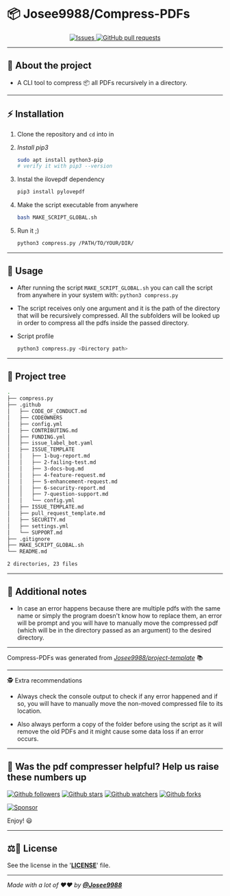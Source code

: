 <!-- markdownlint-disable MD032 MD033-->
# 📦 **Josee9988/Compress-PDFs**

<div align="center">
  <a href="https://github.com/Josee9988/Compress-PDFs/issues">
    <img alt="Issues" src="https://img.shields.io/github/issues/Josee9988/Compress-PDFs?color=0088ff&style=for-the-badge&logo=github"/>
  </a>
  <a href="https://github.com/Josee9988/Compress-PDFs/pulls">
    <img alt="GitHub pull requests" src="https://img.shields.io/github/issues-pr/Josee9988/Compress-PDFs?color=0088ff&style=for-the-badge&logo=github"/>
  </a>
</div>

---

## 🤔 **About the project**

* A CLI tool to compress 📦 all PDFs recursively in a directory.

---

## ⚡ **Installation**

1. Clone the repository and `cd` into in

2. *Install pip3*

    ```bash
    sudo apt install python3-pip
    # verify it with pip3 --version
    ```

3. Instal the ilovepdf dependency

    ```bash
    pip3 install pylovepdf
    ```

4. Make the script executable from anywhere

    ```bash
    bash MAKE_SCRIPT_GLOBAL.sh
    ```

5. Run it ;)

    ```bash
    python3 compress.py /PATH/TO/YOUR/DIR/
    ```

---

## 🚀 **Usage**

* After running the script `MAKE_SCRIPT_GLOBAL.sh` you can call the script from anywhere in your system with: `python3 compress.py`

* The script receives only one argument and it is the path of the directory that will be recursively compressed. All the subfolders will be looked up in order to compress all the pdfs inside the passed directory.

* Script profile

  ```bash
  python3 compress.py <Directory path>
  ```

---

## 🌲 **Project tree**

```bash
.
├── compress.py
├── .github
│   ├── CODE_OF_CONDUCT.md
│   ├── CODEOWNERS
│   ├── config.yml
│   ├── CONTRIBUTING.md
│   ├── FUNDING.yml
│   ├── issue_label_bot.yaml
│   ├── ISSUE_TEMPLATE
│   │   ├── 1-bug-report.md
│   │   ├── 2-failing-test.md
│   │   ├── 3-docs-bug.md
│   │   ├── 4-feature-request.md
│   │   ├── 5-enhancement-request.md
│   │   ├── 6-security-report.md
│   │   ├── 7-question-support.md
│   │   └── config.yml
│   ├── ISSUE_TEMPLATE.md
│   ├── pull_request_template.md
│   ├── SECURITY.md
│   ├── settings.yml
│   └── SUPPORT.md
├── .gitignore
├── MAKE_SCRIPT_GLOBAL.sh
└── README.md

2 directories, 23 files
```

---

## 📝 **Additional notes**

* In case an error happens because there are multiple pdfs with the same name or simply the program doesn't know how to replace them, an error will be prompt and you will have to manually move the compressed pdf (which will be in the directory passed as an argument) to the desired directory.

---

Compress-PDFs was generated from *[Josee9988/project-template](https://github.com/Josee9988/project-template)* 📚

---

🕵️ Extra recommendations

* Always check the console output to check if any error happened and if so, you will have to manually move the non-moved compressed file to its location.

* Also always perform a copy of the folder before using the script as it will remove the old PDFs and it might cause some data loss if an error occurs.

---

## 🎉 Was the pdf compresser helpful? Help us raise these numbers up

[![Github followers](https://img.shields.io/github/followers/Josee9988.svg?style=social)](https://github.com/Josee9988)
[![Github stars](https://img.shields.io/github/stars/Josee9988/Compress-PDFs.svg?style=social)](https://github.com/Josee9988/Compress-PDFs/stargazers)
[![Github watchers](https://img.shields.io/github/watchers/Josee9988/Compress-PDFs.svg?style=social)](https://github.com/Josee9988/Compress-PDFs/watchers)
[![Github forks](https://img.shields.io/github/forks/Josee9988/Compress-PDFs.svg?style=social)](https://github.com/Josee9988/Compress-PDFs/network/members)
<!-- MODIFY THIS LINK TO YOUR MAIN DONATING SITE IF YOU ARE NOT IN THE GITHUB SPONSORS PROGRAM -->
[![Sponsor](https://img.shields.io/static/v1?label=Sponsor&message=%E2%9D%A4&logo=github-sponsors&color=red&style=social)](https://github.com/sponsors/Josee9988)

Enjoy! 😃

---

## ⚖️📝 **License**

See the license in the '**[LICENSE](LICENSE)**' file.

---

_Made with a lot of ❤️❤️ by **[@Josee9988](https://github.com/Josee9988)**_
